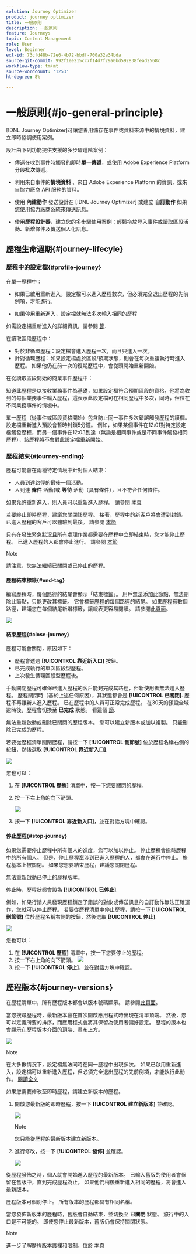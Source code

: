 ```yaml
---
solution: Journey Optimizer
product: journey optimizer
title: 一般原則
description: 一般原則
feature: Journeys
topic: Content Management
role: User
level: Beginner
exl-id: 73cfd48b-72e6-4b72-bbdf-700a32a34bda
source-git-commit: 992f1ee215cc7f14d7f29a0bd592838fead2568c
workflow-type: tm+mt
source-wordcount: '1253'
ht-degree: 8%

---
```


# 一般原則{#jo-general-principle}

[!DNL Journey Optimizer]可讓您善用儲存在事件或資料來源中的情境資料，建立即時協調使用案例。

設計由下列功能提供支援的多步驟進階案例：

* 傳送在收到事件時觸發的即時&#x200B;**單一傳遞**，或使用 Adobe Experience Platform 分段&#x200B;**批次**&#x200B;傳遞。

* 利用來自事件的&#x200B;**情境資料** 、來自 Adobe Experience Platform 的資訊，或來自協力廠商 API 服務的資料。

* 使用 **內建動作** 發送設計在 [!DNL Journey Optimizer] 或建立 **自訂動作** 如果您使用協力廠商系統來傳送訊息。

* 使用&#x200B;**歷程設計器**，建立您的多步驟使用案例：輕鬆拖放登入事件或讀取區段活動、新增條件及傳送個人化訊息。

## 歷程生命週期{#journey-lifecyle}

### 歷程中的設定檔{#profile-journey}

在單一歷程中：

* 如果已啟用重新進入，設定檔可以進入歷程數次，但必須完全退出歷程的先前例項，才能進行。

* 如果停用重新進入，設定檔就無法多次輸入相同的歷程

如需設定檔重新進入的詳細資訊，請參閱 [節](../building-journeys/journey-gs.md#change-properties).

在讀取區段歷程中：

* 對於非循環歷程：設定檔會進入歷程一次，而且只進入一次。
* 針對循環歷程：如果設定檔處於區段/預期狀態，則會在每次重複執行時進入歷程。 如果他仍在前一次的復期歷程中，會從頭開始重新開始。

在從讀取區段開始的商業事件歷程中：

知道此歷程是以接收業務事件為基礎，如果設定檔符合預期區段的資格，他將為收到的每個業務事件輸入歷程，這表示此設定檔可在相同歷程中多次，同時，但位在不同業務事件的情境中。

單一歷程（從事件或區段資格開始）包含防止同一事件多次錯誤觸發歷程的護欄。 設定檔重新進入預設會暫時封鎖5分鐘。 例如，如果某個事件在12:01對特定設定檔觸發歷程，而另一個事件在12:03到達（無論是相同事件或是不同事件觸發相同歷程），該歷程將不會對此設定檔重新開始。


### 歷程結束{#journey-ending}

歷程可能會在兩種特定情境中針對個人結束：

* 人員到達路徑的最後一個活動。
* 人到達 **條件** 活動(或 **等待** 活動（具有條件），且不符合任何條件。

如果允許重新進入，則人員可以重新進入歷程。 請參閱 [本頁](../building-journeys/journey-gs.md#change-properties)

若要終止即時歷程，建議您關閉該歷程。 接著，歷程中的新客戶將會遭到封鎖。 已進入歷程的客戶可以體驗到最後。 請參閱 [本節](../building-journeys/journey.md#close-journey)

只有在發生緊急狀況且所有處理作業都需要在歷程中立即結束時，您才能停止歷程。 已進入歷程的人都會停止進行。 請參閱 [本節](../building-journeys/journey.md#stop-journey)

>[!NOTE]
>
>請注意，您無法繼續已關閉或已停止的歷程。

#### 歷程結束標籤{#end-tag}

編寫歷程時，每個路徑的結尾會顯示「結束標籤」。 用戶無法添加此節點，無法刪除此節點，只能更改其標籤。 它會標籤歷程的每個路徑的結尾。 如果歷程有數個路徑，建議您在每個結尾新增標籤，讓報表更容易閱讀。 請參閱[此頁面](../reports/live-report.md)。

![](assets/journey-end.png)

<!--

### End activity{#journey-end-activity}

The **[!UICONTROL End]** activity allows you to mark the end of each path of the journey. It is not mandatory but recommended for visual clarity. See [this page](../building-journeys/end-activity.md)

![](assets/journey54.png)

-->

#### 結束歷程{#close-journey}

歷程可能會關閉，原因如下：

* 歷程會透過 **[!UICONTROL 靠近新入口]** 按鈕。
* 已完成執行的單次區段型歷程。
* 上次發生循環區段型歷程後。

手動關閉歷程可確保已進入歷程的客戶能夠完成其路徑，但新使用者無法進入歷程。 歷程關閉時（基於上述任何原因），其狀態都會是 **[!UICONTROL 已關閉]**. 歷程不再讓新人進入歷程。 已在歷程中的人員可正常完成歷程。 在30天的預設全域逾時後，歷程會切換至 **已完成** 狀態。 看這個 [節](../building-journeys/journey-gs.md#global_timeout).

無法重新啟動或刪除已關閉的歷程版本。 您可以建立新版本或加以複製。 只能刪除已完成的歷程。

若要從歷程清單關閉歷程，請按一下 **[!UICONTROL 刪節號]** 位於歷程名稱右側的按鈕，然後選取 **[!UICONTROL 靠近新入口]**.

![](assets/journey-finish-quick-action.png)

您也可以：

1. 在 **[!UICONTROL 歷程]** 清單中，按一下您要關閉的歷程。
1. 按一下右上角的向下箭頭。

   ![](assets/finish_drop_down_list.png)

1. 按一下 **[!UICONTROL 靠近新入口]**，並在對話方塊中確認。

#### 停止歷程{#stop-journey}

如果您需要停止歷程中所有個人的進度，您可以加以停止。 停止歷程會逾時歷程中的所有個人。 但是，停止歷程牽涉到已進入歷程的人，都會在進行中停止。 旅程基本上被關閉。 如果您想要結束歷程，建議您關閉歷程。

無法重新啟動已停止的歷程版本。

停止時，歷程狀態會設為 **[!UICONTROL 已停止]**.

例如，如果行銷人員發現歷程鎖定了錯誤的對象或傳送訊息的自訂動作無法正確運作，您就可以停止歷程。 若要從歷程清單中停止歷程，請按一下 **[!UICONTROL 刪節號]** 位於歷程名稱右側的按鈕，然後選取 **[!UICONTROL 停止]**.

![](assets/journey-finish-quick-action.png)

您也可以：

1. 在 **[!UICONTROL 歷程]** 清單中，按一下您要停止的歷程。
1. 按一下右上角的向下箭頭。
   ![](assets/finish_drop_down_list.png)
1. 按一下 **[!UICONTROL 停止]**，並在對話方塊中確認。



## 歷程版本{#journey-versions}

在歷程清單中，所有歷程版本都會以版本號碼顯示。 請參閱[此頁面](../building-journeys/using-the-journey-designer.md)。

當您搜尋歷程時，最新版本會在首次開啟應用程式時出現在清單頂端。 然後，您可以定義所要的排序，而應用程式會將其保留為使用者偏好設定。 歷程的版本也會顯示在歷程版本介面的頂端、畫布上方。

![](assets/journeyversions1.png)

>[!NOTE]
>
>在大多數情況下，設定檔無法同時在同一歷程中出現多次。 如果已啟用重新進入，設定檔可以重新進入歷程，但必須完全退出歷程的先前例項，才能執行此動作。 [閱讀全文](#journey-ending)

如果您需要修改至即時歷程，請建立新版本的歷程。

1. 開啟您最新版的即時歷程，按一下 **[!UICONTROL 建立新版本]** 並確認。

   ![](assets/journeyversions2.png)

   >[!NOTE]
   >
   >您只能從歷程的最新版本建立新版本。

1. 進行修改，按一下 **[!UICONTROL 發佈]** 並確認。

   ![](assets/journeyversions3.png)

從歷程發佈之時，個人就會開始進入歷程的最新版本。 已輸入舊版的使用者會保留在舊版中，直到完成歷程為止。 如果他們稍後重新進入相同的歷程，將會進入最新版本。

歷程版本可個別停止。 所有版本的歷程都具有相同名稱。

當您發佈新版本的歷程時，舊版會自動結束，並切換至 **已關閉** 狀態。 旅行中的入口是不可能的。 即使您停止最新版本，舊版仍會保持關閉狀態。

>[!NOTE]
>
>進一步了解歷程版本護欄和限制，位於 [本頁](../start/guardrails.md#journey-versions-limitations)